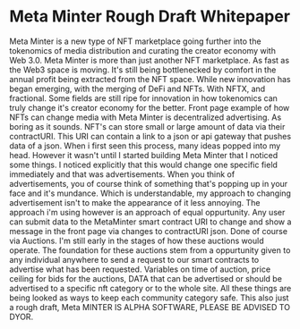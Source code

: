 # Meta Minter Rough Draft Whitepaper

Meta Minter is a new type of NFT marketplace going further into the tokenomics of media distribution and curating the creator economy with Web 3.0. Meta Minter is more than just another NFT marketplace. As fast as the Web3 space is moving. It's still being bottlenecked by comfort in the annual profit being extracted from the NFT space. While new innovation has began emerging, with the merging of DeFi and NFTs. With NFTX, and fractional. Some fields are still ripe for innovation in how tokenomics can truly change it's creator economy for the better. Front page example of how NFTs can change media with Meta Minter is decentralized advertising. As boring as it sounds. NFT's can store small or large amount of data via their contractURI. This URI can contain a link to a json or api gateway that pushes data of a json. When i first seen this process, many ideas popped into my head. However it wasn't until I started building Meta Minter that I noticed some things. I noticed explicitly that this would change one specific field immediately and that was advertisements. When you think of advertisements, you of course think of something that's popping up in your face and it's mundance. Which is understandable, my approach to changing advertisement isn't to make the appearance of it less annoying. The approach i'm using however is an approach of equal oppurtunity. Any user can submit data to the MetaMinter smart contract URI to change and show a message in the front page via changes to contractURI json. Done of course via Auctions. I'm still early in the stages of how these auctions would operate. The foundation for these auctions stem from a oppurtunity given to any individual anywhere to send a request to our smart contracts to advertise what has been requested. Variables on time of auction, price ceiling for bids for the auctions, DATA that can be advertised or should be advertised to a specific nft category or to the whole site. All these things are being looked as ways to keep each community category safe. This also just a rough draft, Meta MINTER IS ALPHA SOFTWARE, PLEASE BE ADVISED TO DYOR.
